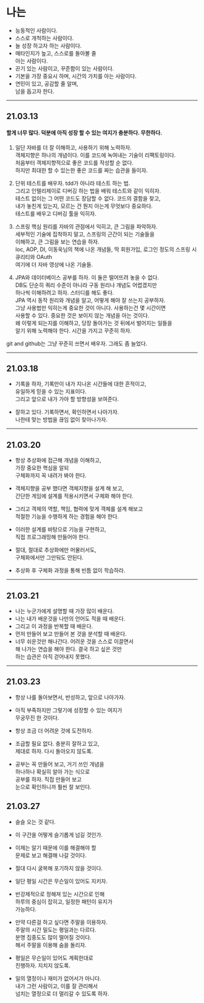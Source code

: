 # 나는
* 능동적인 사람이다.    
* 스스로 개척하는 사람이다.    
* 늘 성장 하고자 하는 사람이다.    
* 매타인지가 높고, 스스로를 돌아볼 줄    
  아는 사람이다.      
* 끈기 있는 사람이고, 꾸준함이 있는 사람이다.         
* 기본을 가장 중요시 하며, 시간의 가치를 아는 사람이다.      
* 연민이 있고, 공감할 줄 알며,     
  남을 돕고자 한다.    
***
## 21.03.13 
#### 할게 너무 많다. 덕분에 아직 성장 할 수 있는 여지가 충분하다. 무한하다. 
1. 일단 자바를 더 잘 이해하고, 사용하기 위해 노력하자.   
객체지향은 하나의 개념이다. 이를 코드에 녹여내는 기술이 리팩토링이다.     
처음부터 객체지향적으로 좋은 코드를 작성할 순 없다.     
하지만 최대한 할 수 있는한 좋은 코드를 짜는 습관을 들이자.   

2. 단위 테스트를 배우자. tdd가 아니라 테스트 하는 법.   
그리고 인텔리제이로 디버깅 하는 법을 배워 테스트와 같이 익히자.   
테스트 없이는 그 어떤 코드도 장담할 수 없다. 코드의 결함을 찾고,   
내가 놓친게 있는지, 모르는 건 뭔지 아는게 무엇보다 중요하다.   
테스트를 배우고 디버깅 툴을 익히자.    

3. 스프링 핵심 원리를 자바의 관점에서 익히고, 큰 그림을 파악하자.   
세부적인 기술에 집착하지 말고, 스프링의 근간이 되는 기술들을   
이해하고, 큰 그림을 보는 연습을 하자.     
Ioc, AOP, DI, 이동욱님의 책에 나온 개념들, 딱 회원가입, 로그인 정도의 스프링 시큐리티와 OAuth     
여기에 더 자바 영상에 나온 기술들.

4. JPA와 데이터베이스 공부를 하자. 이 둘은 떨어뜨려 놓을 수 없다.     
DB도 단순히 쿼리 수준이 아니라 구동 원리나 개념도 어렵겠지만    
하나씩 이해하려고 하자. 스터디를 해도 좋다.    
JPA 역시 동작 원리와 개념을 알고, 어떻게 해야 잘 쓰는지 공부하자.    
그냥 사용법만 익히는게 중요한 것이 아니다. 사용하는건 몇 시간이면      
사용할 수 있다. 중요한 것은 보이지 않는 개념을 아는 것이다.    
왜 이렇게 되는지를 이해하고, 당장 돌아가는 것 뒤에서 벌어지는 일들을   
알기 위해 노력해야 한다. 시간을 가지고 꾸준히 하자.    

git and github는 그냥 꾸준히 쓰면서 배우자. 그래도 좀 늘었다.    
***
## 21.03.18    
* 기록을 하자, 기록만이 내가 지나온 시간들에 대한 흔적이고,   
  유일하게 믿을 수 있는 지표이다.   
  그리고 앞으로 내가 가야 할 방향성을 보여준다.   

* 잘하고 있다. 기록하면서, 확인하면서 나아가자.   
  나한테 맞는 방법을 끊임 없이 찾아나가자.    
***
## 21.03.20    
* 항상 추상화에 접근해 개념을 이해하고,      
  가장 중요한 핵심을 알되    
  구체화까지 꼭 내려가 봐야 한다.    

* 객체지향을 공부 했다면 객체지향을 설계 해 보고,    
  간단한 게임에 설계를 적용시키면서 구체화 해야 한다.   
  
* 그리고 객체의 역할, 책임, 협력에 맞게 객체를 설계 해보고    
  적절한 기능을 수행하게 하는 경험을 해야 한다.  
  
* 이러한 설계를 바탕으로 기능을 구현하고,       
  직접 프로그래밍해 만들어야 한다.        
  
* 절대, 절대로 추상화에만 머물러서도,      
  구체화에서만 그만둬도 안된다.        

* 추상화 후 구체화 과정을 통해 빈틈 없이 학습하라.     
***   
## 21.03.21     
* 나는 누군가에게 설명할 때 가장 많이 배운다.    
* 나는 내가 배운것을 나만의 언어도 적을 때 배운다.    
* 그리고 이 과정을 반복할 때 배운다.    
* 먼저 만들어 보고 만들어 본 것을 분석할 때 배운다.        
* 너무 쉬운것만 해나간다. 어려운 것을 스스로 이끌면서     
  해 나가는 연습을 해야 한다. 결국 하고 싶은 것만     
  하는 습관은 아직 걷어내지 못했다.
***    
## 21.03.23       
* 항상 나를 돌아보면서, 반성하고, 앞으로 나아가자.     
* 아직 부족하지만 그렇기에 성장할 수 있는 여지가    
  무궁무진 한 것이다.   
* 항상 조금 더 어려운 것에 도전하자.    
* 조급할 필요 없다. 충분히 잘하고 있고,    
  제대로 하자. 다시 돌아오지 않도록.

* 공부는 꼭 만들어 보고, 거기 쓰인 개념을    
  하나하나 확실히 알아 가는 식으로    
  공부를 하자. 직접 만들어 보고    
  눈으로 확인하니까 훨씬 잘 보인다.     
## 21.03.27     
* 슬슬 오는 것 같다.    

* 이 구간을 어떻게 슬기롭게 넘길 것인가.    

* 이제는 알기 때문에 이를 해결해야 할    
  문제로 보고 해결해 나갈 것이다.    
  
* 절대 다시 굴복해 포기하지 않을 것이다.    

* 일단 평일 시간은 무슨일이 있어도 지키자.    

* 반강제적으로 정해져 있는 시간으로 인해   
  하루의 중심이 잡히고, 일정한 패턴이 유지가    
  가능하다.                   
  
* 만약 다른걸 하고 싶다면 주말을 이용하자.    
  주말의 시간 밀도는 평일과는 다르다.     
  분명 집중도도 많이 떨어질 것이다.    
  해서 주말을 이용해 숨을 돌리자.    

* 평일은 무슨일이 있어도 계획한대로    
  진행하자. 지치지 않도록.     
  
* 일의 열정이나 재미가 없어서가 아니다.   
  내가 그런 사람이고, 이를 잘 관리해서   
  넘치는 열정으로 더 멀리갈 수 있도록 하자.    
